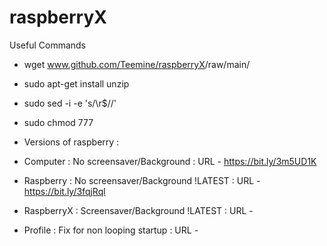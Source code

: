 # raspberryX

Useful Commands

- wget www.github.com/Teemine/raspberryX<Repo>/raw/main/<ZIP>
- sudo apt-get install unzip
- sudo sed -i -e 's/\r$//' <file>
- sudo chmod 777 <file>
- Versions of raspberry :

- Computer : No screensaver/Background : URL - https://bit.ly/3m5UD1K
- Raspberry : No screensaver/Background !LATEST : URL - https://bit.ly/3fqjRql
- RaspberryX : Screensaver/Background !LATEST : URL - 
- Profile : Fix for non looping startup : URL - 
